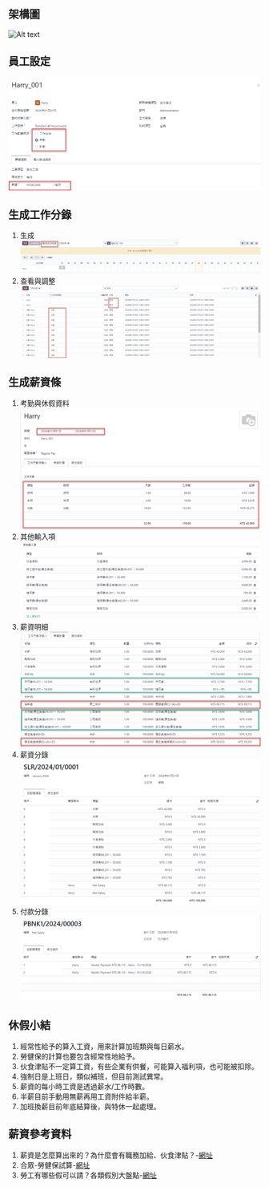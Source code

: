 ## 架構圖
![Alt text](https://github.com/ksharry/2024-ODOO17-Enterprise-Plan/blob/main/pic/F172602.png?raw=true)

## 員工設定
 ![Alt text](https://github.com/ksharry/2024-ODOO17-Enterprise-Plan/blob/main/pic/F172601.png?raw=true)

## 生成工作分錄
1. 生成
 ![Alt text](https://github.com/ksharry/2024-ODOO17-Enterprise-Plan/blob/main/pic/F172603.png?raw=true)
2. 查看與調整
 ![Alt text](https://github.com/ksharry/2024-ODOO17-Enterprise-Plan/blob/main/pic/F172604.png?raw=true)

## 生成薪資條
1. 考勤與休假資料
 ![Alt text](https://github.com/ksharry/2024-ODOO17-Enterprise-Plan/blob/main/pic/F172605.png?raw=true)
2. 其他輸入項
 ![Alt text](https://github.com/ksharry/2024-ODOO17-Enterprise-Plan/blob/main/pic/F172606.png?raw=true)
3. 薪資明細
 ![Alt text](https://github.com/ksharry/2024-ODOO17-Enterprise-Plan/blob/main/pic/F172607.png?raw=true)
4. 薪資分錄
 ![Alt text](https://github.com/ksharry/2024-ODOO17-Enterprise-Plan/blob/main/pic/F172608.png?raw=true)
5. 付款分錄
 ![Alt text](https://github.com/ksharry/2024-ODOO17-Enterprise-Plan/blob/main/pic/F172609.png?raw=true)


## 休假小結
1. 經常性給予的算入工資，用來計算加班類與每日薪水。
2. 勞健保的計算也要包含經常性地給予。
3. 伙食津貼不一定算工資，有些企業有供餐，可能算入福利項，也可能被扣除。
4. 強制日是上班日，類似補班，但目前測試異常。
1. 薪資的每小時工資是透過薪水/工作時數。
4. 半薪目前手動用無薪再用工資附件給半薪。
5. 加班換薪目前年底結算後，與特休一起處理。

## 薪資參考資料
1. 薪資是怎麼算出來的？為什麼會有職務加給、伙食津貼？-[網址](https://vip.104.com.tw/preLogin/recruiterForum/post/81007)
2. 合眾-勞健保試算-[網址](https://hztax.com.tw/tool/NHI.php)
3. 勞工有哪些假可以請？各類假別大盤點-[網址](https://vip.104.com.tw/preLogin/recruiterForum/post/59163)
